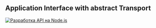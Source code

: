 ## Application Interface with abstract Transport

[![Разработка API на Node.js](https://img.youtube.com/vi/-az912XBCu8/0.jpg)](https://www.youtube.com/watch?v=-az912XBCu8)
